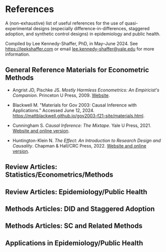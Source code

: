 # References

A (non-exhaustive) list of useful references for the use of quasi-experimental designs (especially difference-in-differences, staggered adoption, and synthetic control designs) in epidemiology and public health.

Compiled by Lee Kennedy-Shaffer, PhD, in May–June 2024. See <https://leekshaffer.com> or email [lee.kennedy-shaffer\@yale.edu](mailto:lee.kennedy-shaffer@yale.edu) for more information.

## General Reference Materials for Econometric Methods

-   Angrist JD, Pischke JS. *Mostly Harmless Econometrics: An Empiricist's Companion*. Princeton U Press, 2009. [Website](https://www.mostlyharmlesseconometrics.com).

-   Blackwell M. "Materials for Gov 2003: Causal Inference with Applications." Accessed June 12, 2024. <https://mattblackwell.github.io/gov2003-f21-site/materials.html>.

-   Cunningham S. *Causal Inference: The Mixtape*. Yale U Press, 2021. [Website and online version](https://mixtape.scunning.com).

-   Huntington-Klein N. *The Effect: An Introduction to Research Design and Causality*. Chapman & Hall/CRC Press, 2022. [Website and online version](https://theeffectbook.net/index.html).

## Review Articles: Statistics/Econometrics/Methods

## Review Articles: Epidemiology/Public Health

## Methods Articles: DID and Staggered Adoption

## Methods Articles: SC and Related Methods

## Applications in Epidemiology/Public Health
